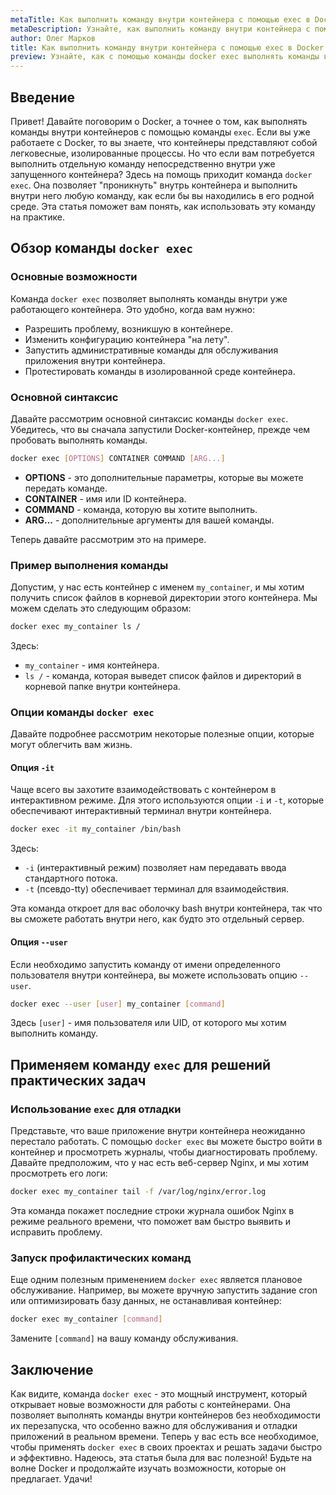 ```yaml
---
metaTitle: Как выполнить команду внутри контейнера с помощью exec в Docker
metaDescription: Узнайте, как выполнить команду внутри контейнера с помощью команды docker exec- это практическое руководство познакомит вас с ее синтаксисом и примерами использования
author: Олег Марков
title: Как выполнить команду внутри контейнера с помощью exec в Docker
preview: Узнайте, как с помощью команды docker exec выполнять команды внутри контейнера- Примеры и пояснения помогут освоить этот инструмент быстро и эффективно
---
```


## Введение

Привет! Давайте поговорим о Docker, а точнее о том, как выполнять команды внутри контейнеров с помощью команды `exec`. Если вы уже работаете с Docker, то вы знаете, что контейнеры представляют собой легковесные, изолированные процессы. Но что если вам потребуется выполнить отдельную команду непосредственно внутри уже запущенного контейнера? Здесь на помощь приходит команда `docker exec`. Она позволяет "проникнуть" внутрь контейнера и выполнить внутри него любую команду, как если бы вы находились в его родной среде. Эта статья поможет вам понять, как использовать эту команду на практике.

## Обзор команды `docker exec`

### Основные возможности

Команда `docker exec` позволяет выполнять команды внутри уже работающего контейнера. Это удобно, когда вам нужно:

- Разрешить проблему, возникшую в контейнере.
- Изменить конфигурацию контейнера "на лету".
- Запустить административные команды для обслуживания приложения внутри контейнера.
- Протестировать команды в изолированной среде контейнера.

### Основной синтаксис

Давайте рассмотрим основной синтаксис команды `docker exec`. Убедитесь, что вы сначала запустили Docker-контейнер, прежде чем пробовать выполнять команды.

```bash
docker exec [OPTIONS] CONTAINER COMMAND [ARG...]
```

- **OPTIONS** - это дополнительные параметры, которые вы можете передать команде.
- **CONTAINER** - имя или ID контейнера.
- **COMMAND** - команда, которую вы хотите выполнить.
- **ARG...** - дополнительные аргументы для вашей команды.

Теперь давайте рассмотрим это на примере.

### Пример выполнения команды

Допустим, у нас есть контейнер с именем `my_container`, и мы хотим получить список файлов в корневой директории этого контейнера. Мы можем сделать это следующим образом:

```bash
docker exec my_container ls /
```

Здесь:
- `my_container` - имя контейнера.
- `ls /` - команда, которая выведет список файлов и директорий в корневой папке внутри контейнера.

### Опции команды `docker exec`

Давайте подробнее рассмотрим некоторые полезные опции, которые могут облегчить вам жизнь.

#### Опция `-it`

Чаще всего вы захотите взаимодействовать с контейнером в интерактивном режиме. Для этого используются опции `-i` и `-t`, которые обеспечивают интерактивный терминал внутри контейнера.

```bash
docker exec -it my_container /bin/bash
```

Здесь:
- `-i` (интерактивный режим) позволяет нам передавать ввода стандартного потока.
- `-t` (псевдо-tty) обеспечивает терминал для взаимодействия.

Эта команда откроет для вас оболочку bash внутри контейнера, так что вы сможете работать внутри него, как будто это отдельный сервер.

#### Опция `--user`

Если необходимо запустить команду от имени определенного пользователя внутри контейнера, вы можете использовать опцию `--user`.

```bash
docker exec --user [user] my_container [command]
```

Здесь `[user]` - имя пользователя или UID, от которого мы хотим выполнить команду.

## Применяем команду `exec` для решений практических задач

### Использование `exec` для отладки

Представьте, что ваше приложение внутри контейнера неожиданно перестало работать. С помощью `docker exec` вы можете быстро войти в контейнер и просмотреть журналы, чтобы диагностировать проблему. Давайте предположим, что у нас есть веб-сервер Nginx, и мы хотим просмотреть его логи:

```bash
docker exec my_container tail -f /var/log/nginx/error.log
```

Эта команда покажет последние строки журнала ошибок Nginx в режиме реального времени, что поможет вам быстро выявить и исправить проблему.

### Запуск профилактических команд

Еще одним полезным применением `docker exec` является плановое обслуживание. Например, вы можете вручную запустить задание cron или оптимизировать базу данных, не останавливая контейнер:

```bash
docker exec my_container [command]
```

Замените `[command]` на вашу команду обслуживания.

## Заключение

Как видите, команда `docker exec` - это мощный инструмент, который открывает новые возможности для работы с контейнерами. Она позволяет выполнять команды внутри контейнеров без необходимости их перезапуска, что особенно важно для обслуживания и отладки приложений в реальном времени. Теперь у вас есть все необходимое, чтобы применять `docker exec` в своих проектах и решать задачи быстро и эффективно. Надеюсь, эта статья была для вас полезной! Будьте на волне Docker и продолжайте изучать возможности, которые он предлагает. Удачи!
